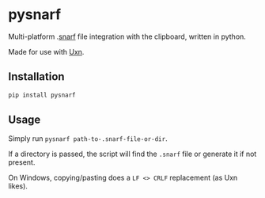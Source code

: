 # pysnarf

Multi-platform .[snarf](https://wiki.xxiivv.com/site/snarf.html) file integration with the clipboard, written in python.

Made for use with [Uxn](https://100r.co/site/uxn.html).

## Installation

```sh
pip install pysnarf
```

## Usage

Simply run `pysnarf path-to-.snarf-file-or-dir`.

If a directory is passed, the script will find the `.snarf` file or generate it if not present.

On Windows, copying/pasting does a `LF <> CRLF` replacement (as Uxn likes).
